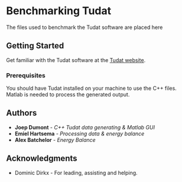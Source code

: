 # Benchmarking Tudat

The files used to benchmark the Tudat software are placed here

## Getting Started

Get familiar with the Tudat software at the [Tudat website](http://tudat.tudelft.nl/).

### Prerequisites

You should have Tudat installed on your machine to use the C++ files. Matlab is needed to process the generated output.

## Authors

* **Joep Dumont** - *C++ Tudat data generating & Matlab GUI*
* **Emiel Hartsema** - *Processing data & energy balance*
* **Alex Batchelor** - *Energy Balance*

## Acknowledgments

* Dominic Dirkx - For leading, assisting and helping.

